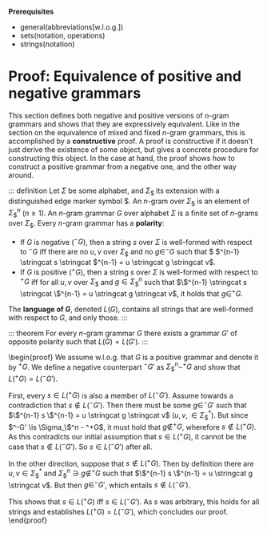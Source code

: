 **Prerequisites**

- general(abbreviations[w.l.o.g.])
- sets(notation, operations)
- strings(notation)

# Proof: Equivalence of positive and negative grammars

This section defines both negative and positive versions of $n$-gram grammars and shows that they are expressively equivalent.
Like in the section on the equivalence of mixed and fixed $n$-gram grammars, this is accomplished by a **constructive** proof.
A proof is constructive if it doesn't just derive the existence of some object, but gives a concrete procedure for constructing this object.
In the case at hand, the proof shows how to construct a positive grammar from a negative one, and the other way around.

::: definition
Let $\Sigma$ be some alphabet, and $\Sigma_\$$ its extension with a distinguished edge marker symbol $\$$.
An $n$-gram over $\Sigma_\$$ is an element of $\Sigma_\$^n$ ($n \geq 1$).
An $n$-gram grammar $G$ over alphabet $\Sigma$ is a finite set of $n$-grams over $\Sigma_\$$.
Every $n$-gram grammar has a **polarity**:

- If $G$ is negative ($^-G$), then a string $s$ over $\Sigma$ is well-formed with respect to $^-G$ iff there are no $u, v$ over $\Sigma_\$$ and no $g \in ^-G$ such that $ \$^{n-1} \stringcat s \stringcat \$^{n-1} = u \stringcat g \stringcat v$.
- If $G$ is positive ($^+G$), then a string $s$ over $\Sigma$ is well-formed with respect to $^+G$ iff for all $u, v$ over $\Sigma_\$$ and $g \in \Sigma_\$^n$ such that $\$^{n-1} \stringcat s \stringcat \$^{n-1} = u \stringcat g \stringcat v$, it holds that $g \in ^+G$.

The **language of $G$**, denoted $L(G)$, contains all strings that are well-formed with respect to $G$, and only those.
:::

::: theorem
For every $n$-gram grammar $G$ there exists a grammar $G'$ of opposite polarity such that $L(G) = L(G')$.
:::

\begin{proof}
We assume w.l.o.g. that $G$ is a positive grammar and denote it by $^+G$.
We define a negative counterpart $^-G'$ as $\Sigma_\$^n - ^+G$ and show that $L(^+G) = L(^-G')$.


First, every $s \in L(^+G)$ is also a member of $L(^-G')$.
Assume towards a contradiction that $s \notin L(^-G')$.
Then there must be some $g \in ^-G'$ such that $\$^{n-1} s \$^{n-1} = u \stringcat g \stringcat v$ ($u,v, \in \Sigma_\$^*$).
But since $^-G' \is \Sigma_\$^n - ^+G$, it must hold that $g \notin ^+G$, wherefore $s \notin L(^+G)$.
As this contradicts our initial assumption that $s \in L(^+G)$, it cannot be the case that $s \notin L(^-G')$.
So $s \in L(^-G')$ after all.


In the other direction, suppose that $s \notin L(^+G)$.
Then by definition there are $u, v \in \Sigma_\$^*$ and $\Sigma_\$^n \ni g \notin ^+G$ such that $\$^{n-1} s \$^{n-1} = u \stringcat g \stringcat v$.
But then $g \in ^-G'$, which entails $s \notin L(^-G')$.


This shows that $s \in L(^+G)$ iff $s \in L(^-G')$.
As $s$ was arbitrary, this holds for all strings and establishes $L(^+G) = L(^-G')$, which concludes our proof.
\end{proof}
